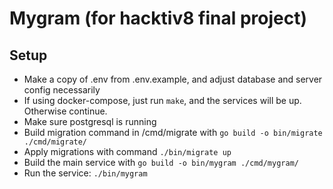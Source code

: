 # Mygram (for hacktiv8 final project)

## Setup
- Make a copy of .env from .env.example, and adjust database and server config necessarily
- If using docker-compose, just run `make`, and the services will be up. Otherwise continue.
- Make sure postgresql is running
- Build migration command in /cmd/migrate with `go build -o bin/migrate ./cmd/migrate/`
- Apply migrations with command `./bin/migrate up`
- Build the main service with `go build -o bin/mygram ./cmd/mygram/`
- Run the service: `./bin/mygram`
